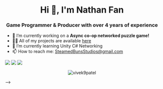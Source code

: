 <h1 align="center">Hi 👋, I'm Nathan Fan</h1>
<h3 align="center">Game Programmer & Producer with over 4 years of experience</h3>

- 🔭 I’m currently working on a **Async co-op networked puzzle game!**
- 👨‍💻 All of my projects are available [here](https://steamedbunsstudios.itch.io/)
- 🌱 I’m currently learning Unity C# Networking
- 📫 How to reach me: SteamedBunsStudios@gmail.com

<!--
### ⚙️ &nbsp;GitHub Analytics

<p align="center">
<a href="https://github.com/vivek9patel">
  <img height="180em" src="https://github-readme-stats-eight-theta.vercel.app/api?username=vivek9patel&show_icons=true&theme=algolia&include_all_commits=true&count_private=true"/>
  <img height="180em" src="https://github-readme-stats-eight-theta.vercel.app/api/top-langs/?username=vivek9patel&layout=compact&langs_count=8&theme=algolia"/>
</a>
</p>
-->

<!--
### 🤝🏻 &nbsp;Connect with Me

<p>
 <a href="https://www.vivek9patel.com"><img src="https://img.shields.io/badge/-adityavsingh.com-3423A6?style=for-the-badge&logo=Google-Chrome&logoColor=white"/></a> -->
<a href="https://linkedin.com/in/vivek9patel"><img src="https://img.shields.io/badge/-vivek9patel-0077B5?style=flat&logo=Linkedin&logoColor=white"/></a>
<a href="mailto:vivek.p9737@gmail.com"><img src="https://img.shields.io/badge/-vivek.p9737@gmail.com-D14836?style=flat&logo=Gmail&logoColor=white"/></a>
<a href="https://twitter.com/vivek9patel"><img src="https://img.shields.io/badge/-@vivek9patel-1877F2?style=flat&logo=Twitter&logoColor=white"/></a>
</p>
<p align="center"><img align="center" src="https://github-readme-streak-stats.herokuapp.com/?user=vivek9patel&" alt="vivek9patel" /></p>
-->

<!--
**NathanYBFan/NathanYBFan** is a ✨ _special_ ✨ repository because its `README.md` (this file) appears on your GitHub profile.

Here are some ideas to get you started:

- 🔭 I’m currently working on ...
- 🌱 I’m currently learning ...
- 👯 I’m looking to collaborate on ...
- 🤔 I’m looking for help with ...
- 💬 Ask me about ...
- 📫 How to reach me: ...
- 😄 Pronouns: ...
- ⚡ Fun fact: ...
-->
